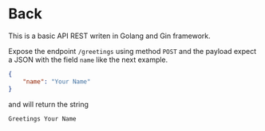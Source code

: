 # Back

This is a basic API REST writen in Golang and Gin framework.

Expose the endpoint `/greetings` using method `POST` and the payload expect a JSON with the field `name` like the next example.

```json
{
    "name": "Your Name"
}
```

and will return the string

```
Greetings Your Name
```
